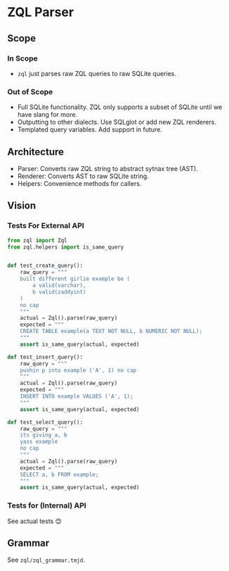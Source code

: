 # ZQL Parser

## Scope

### In Scope

- `zql` just parses raw ZQL queries to raw SQLite queries.

### Out of Scope

- Full SQLite functionality. ZQL only supports a subset of SQLite until we have slang for more.
- Outputting to other dialects. Use SQLglot or add new ZQL renderers.
- Templated query variables. Add support in future.

## Architecture

- Parser: Converts raw ZQL string to abstract sytnax tree (AST).
- Renderer: Converts AST to raw SQLite string.
- Helpers: Convenience methods for callers.

## Vision

### Tests For External API

```python
from zql import Zql
from zql.helpers import is_same_query


def test_create_query():
    raw_query = """
    built different girlie example be (
        a valid(varchar),
        b valid(zaddyint)
    )
    no cap
    """
    actual = Zql().parse(raw_query)
    expected = """
    CREATE TABLE example(a TEXT NOT NULL, b NUMERIC NOT NULL);
    """
    assert is_same_query(actual, expected)

def test_insert_query():
    raw_query = """
    pushin p into example ('A', 1) no cap
    """
    actual = Zql().parse(raw_query)
    expected = """
    INSERT INTO example VALUES ('A', 1);
    """
    assert is_same_query(actual, expected)

def test_select_query():
    raw_query = """
    its giving a, b
    yass example
    no cap
    """
    actual = Zql().parse(raw_query)
    expected = """
    SELECT a, b FROM example;
    """
    assert is_same_query(actual, expected)
```

### Tests for (Internal) API

See actual tests 😊

## Grammar

See `zql/zql_grammar.tmjd`.
